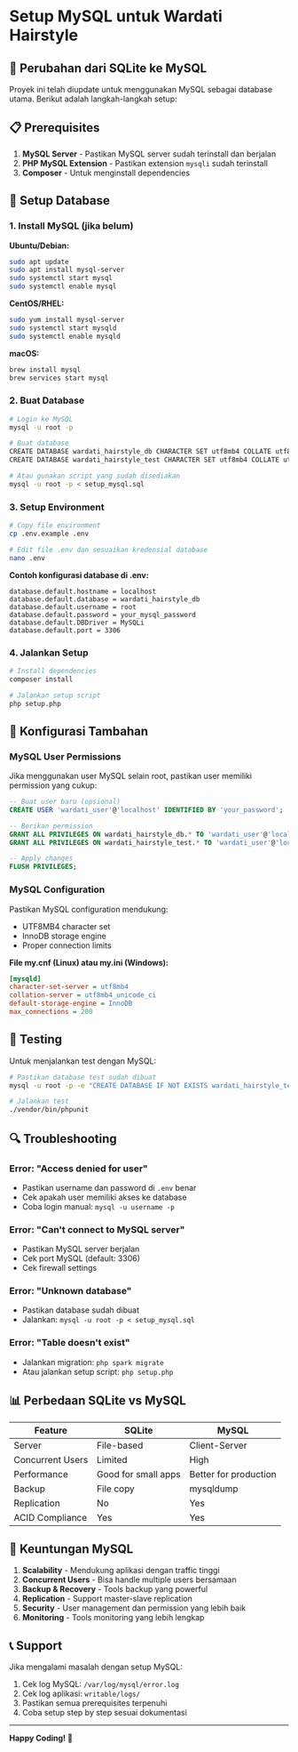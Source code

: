 # Setup MySQL untuk Wardati Hairstyle

## 🔄 Perubahan dari SQLite ke MySQL

Proyek ini telah diupdate untuk menggunakan MySQL sebagai database utama. Berikut adalah langkah-langkah setup:

## 📋 Prerequisites

1. **MySQL Server** - Pastikan MySQL server sudah terinstall dan berjalan
2. **PHP MySQL Extension** - Pastikan extension `mysqli` sudah terinstall
3. **Composer** - Untuk menginstall dependencies

## 🚀 Setup Database

### 1. Install MySQL (jika belum)

**Ubuntu/Debian:**
```bash
sudo apt update
sudo apt install mysql-server
sudo systemctl start mysql
sudo systemctl enable mysql
```

**CentOS/RHEL:**
```bash
sudo yum install mysql-server
sudo systemctl start mysqld
sudo systemctl enable mysqld
```

**macOS:**
```bash
brew install mysql
brew services start mysql
```

### 2. Buat Database

```bash
# Login ke MySQL
mysql -u root -p

# Buat database
CREATE DATABASE wardati_hairstyle_db CHARACTER SET utf8mb4 COLLATE utf8mb4_unicode_ci;
CREATE DATABASE wardati_hairstyle_test CHARACTER SET utf8mb4 COLLATE utf8mb4_unicode_ci;

# Atau gunakan script yang sudah disediakan
mysql -u root -p < setup_mysql.sql
```

### 3. Setup Environment

```bash
# Copy file environment
cp .env.example .env

# Edit file .env dan sesuaikan kredensial database
nano .env
```

**Contoh konfigurasi database di .env:**
```env
database.default.hostname = localhost
database.default.database = wardati_hairstyle_db
database.default.username = root
database.default.password = your_mysql_password
database.default.DBDriver = MySQLi
database.default.port = 3306
```

### 4. Jalankan Setup

```bash
# Install dependencies
composer install

# Jalankan setup script
php setup.php
```

## 🔧 Konfigurasi Tambahan

### MySQL User Permissions

Jika menggunakan user MySQL selain root, pastikan user memiliki permission yang cukup:

```sql
-- Buat user baru (opsional)
CREATE USER 'wardati_user'@'localhost' IDENTIFIED BY 'your_password';

-- Berikan permission
GRANT ALL PRIVILEGES ON wardati_hairstyle_db.* TO 'wardati_user'@'localhost';
GRANT ALL PRIVILEGES ON wardati_hairstyle_test.* TO 'wardati_user'@'localhost';

-- Apply changes
FLUSH PRIVILEGES;
```

### MySQL Configuration

Pastikan MySQL configuration mendukung:
- UTF8MB4 character set
- InnoDB storage engine
- Proper connection limits

**File my.cnf (Linux) atau my.ini (Windows):**
```ini
[mysqld]
character-set-server = utf8mb4
collation-server = utf8mb4_unicode_ci
default-storage-engine = InnoDB
max_connections = 200
```

## 🧪 Testing

Untuk menjalankan test dengan MySQL:

```bash
# Pastikan database test sudah dibuat
mysql -u root -p -e "CREATE DATABASE IF NOT EXISTS wardati_hairstyle_test;"

# Jalankan test
./vendor/bin/phpunit
```

## 🔍 Troubleshooting

### Error: "Access denied for user"
- Pastikan username dan password di `.env` benar
- Cek apakah user memiliki akses ke database
- Coba login manual: `mysql -u username -p`

### Error: "Can't connect to MySQL server"
- Pastikan MySQL server berjalan
- Cek port MySQL (default: 3306)
- Cek firewall settings

### Error: "Unknown database"
- Pastikan database sudah dibuat
- Jalankan: `mysql -u root -p < setup_mysql.sql`

### Error: "Table doesn't exist"
- Jalankan migration: `php spark migrate`
- Atau jalankan setup script: `php setup.php`

## 📊 Perbedaan SQLite vs MySQL

| Feature | SQLite | MySQL |
|---------|--------|-------|
| Server | File-based | Client-Server |
| Concurrent Users | Limited | High |
| Performance | Good for small apps | Better for production |
| Backup | File copy | mysqldump |
| Replication | No | Yes |
| ACID Compliance | Yes | Yes |

## 🎯 Keuntungan MySQL

1. **Scalability** - Mendukung aplikasi dengan traffic tinggi
2. **Concurrent Users** - Bisa handle multiple users bersamaan
3. **Backup & Recovery** - Tools backup yang powerful
4. **Replication** - Support master-slave replication
5. **Security** - User management dan permission yang lebih baik
6. **Monitoring** - Tools monitoring yang lebih lengkap

## 📞 Support

Jika mengalami masalah dengan setup MySQL:
1. Cek log MySQL: `/var/log/mysql/error.log`
2. Cek log aplikasi: `writable/logs/`
3. Pastikan semua prerequisites terpenuhi
4. Coba setup step by step sesuai dokumentasi

---

**Happy Coding! 🚀**